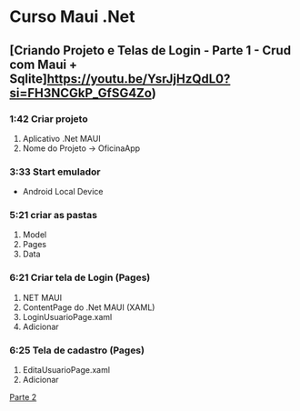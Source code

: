 # Curso Maui .Net

## [Criando Projeto e Telas de Login - Parte 1 - Crud com Maui + Sqlite]https://youtu.be/YsrJjHzQdL0?si=FH3NCGkP_GfSG4Zo)

### 1:42 Criar projeto

1. Aplicativo .Net MAUI
2. Nome do Projeto -> OficinaApp

### 3:33 Start emulador

* Android Local Device

### 5:21 criar as pastas

1. Model
2. Pages
3. Data
  
### 6:21 Criar tela de Login (Pages)

1. NET MAUI
2. ContentPage do .Net MAUI (XAML)
3. LoginUsuarioPage.xaml
4. Adicionar

### 6:25 Tela de cadastro (Pages)

1. EditaUsuarioPage.xaml
2. Adicionar

[Parte 2](curso-maui-net-p2.md)

<!--
# Curso Maui .Net
## Criando Projeto e Telas de Login - Parte 1 - Crud com Maui + Sqlite
### 6:25 Tela de cadastro (Pages)
-->